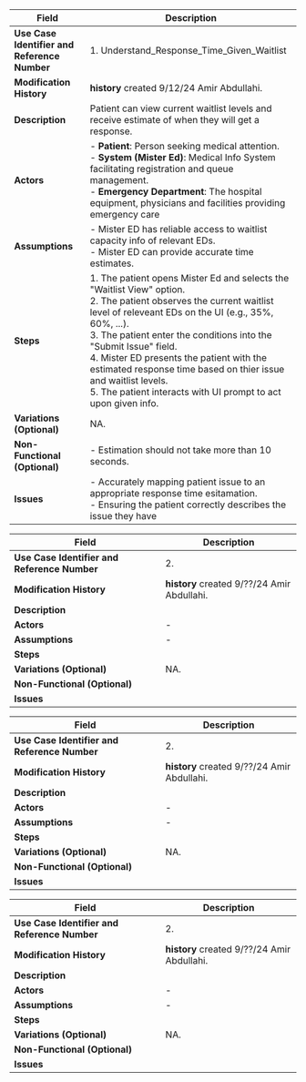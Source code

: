 | **Field**                                   | **Description**                                                                                                                 |
|---------------------------------------------|---------------------------------------------------------------------------------------------------------------------------------|
| **Use Case Identifier and Reference Number**| 1. Understand_Response_Time_Given_Waitlist <br>                                                                                 |
| **Modification History**                    | **history** created 9/12/24 Amir Abdullahi.                                                                                     |
| **Description**                             | Patient can view current waitlist levels and receive estimate of when they will get a response.                                 |
| **Actors**                                  | - **Patient**: Person seeking medical attention.<br> - **System (Mister Ed)**: Medical Info System facilitating registration and queue management.<br> - **Emergency Department**: The hospital equipment, physicians and facilities providing emergency care |
| **Assumptions**                             | - Mister ED has reliable access to waitlist capacity info of relevant EDs.<br> - Mister ED can provide accurate time estimates. |
| **Steps**                                   | 1. The patient opens Mister Ed and selects the "Waitlist View" option.<br> 2. The patient observes the current waitlist level of releveant EDs on the UI (e.g., 35%, 60%, ...).<br> 3. The patient enter the conditions into the "Submit Issue" field. <br> 4. Mister ED presents the patient with the estimated response time based on thier issue and waitlist levels.<br> 5. The patient interacts with UI prompt to act upon given info. |
| **Variations (Optional)**                   | NA.                                                                                    |
| **Non-Functional (Optional)**               | - Estimation should not take more than 10 seconds.                                                                |
| **Issues**                                  | - Accurately mapping patient issue to an appropriate response time esitamation.<br> - Ensuring the patient correctly describes the issue they have |  

| **Field**                                   | **Description**                                                                                                                 |
|---------------------------------------------|---------------------------------------------------------------------------------------------------------------------------------|
| **Use Case Identifier and Reference Number**| 2.  <br>                                                                                                                        |
| **Modification History**                    | **history** created 9/??/24 Amir Abdullahi.                                                                                     |
| **Description**                             |                                                                                                                                 |
| **Actors**                                  | -                                                                                                                               |
| **Assumptions**                             | -                                                                                                                               |
| **Steps**                                   |                                                                                                                                 |
| **Variations (Optional)**                   | NA.                                                                                                                             |
| **Non-Functional (Optional)**               |                                                                                                                                 |
| **Issues**                                  |                                                                                                                                 | 


| **Field**                                   | **Description**                                                                                                                 |
|---------------------------------------------|---------------------------------------------------------------------------------------------------------------------------------|
| **Use Case Identifier and Reference Number**| 2.  <br>                                                                                                                        |
| **Modification History**                    | **history** created 9/??/24 Amir Abdullahi.                                                                                     |
| **Description**                             |                                                                                                                                 |
| **Actors**                                  | -                                                                                                                               |
| **Assumptions**                             | -                                                                                                                               |
| **Steps**                                   |                                                                                                                                 |
| **Variations (Optional)**                   | NA.                                                                                                                             |
| **Non-Functional (Optional)**               |                                                                                                                                 |
| **Issues**                                  |                                                                                                                                 | 


| **Field**                                   | **Description**                                                                                                                 |
|---------------------------------------------|---------------------------------------------------------------------------------------------------------------------------------|
| **Use Case Identifier and Reference Number**| 2.  <br>                                                                                                                        |
| **Modification History**                    | **history** created 9/??/24 Amir Abdullahi.                                                                                     |
| **Description**                             |                                                                                                                                 |
| **Actors**                                  | -                                                                                                                               |
| **Assumptions**                             | -                                                                                                                               |
| **Steps**                                   |                                                                                                                                 |
| **Variations (Optional)**                   | NA.                                                                                                                             |
| **Non-Functional (Optional)**               |                                                                                                                                 |
| **Issues**                                  |                                                                                                                                 | 
